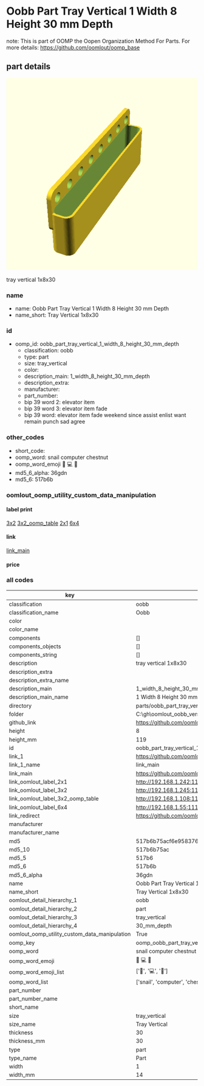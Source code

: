 # Oobb Part Tray Vertical 1 Width 8 Height 30 mm Depth  

note: This is part of OOMP the Oopen Organization Method For Parts. For more details: https://github.com/oomlout/oomp_base

##  part details
  

[![](3dpr.png)](3dpr.png)

tray vertical 1x8x30



### name
* name: Oobb Part Tray Vertical 1 Width 8 Height 30 mm Depth
* name_short: Tray Vertical 1x8x30 
### id
* oomp_id: oobb_part_tray_vertical_1_width_8_height_30_mm_depth
  * classification: oobb
  * type: part
  * size: tray_vertical
  * color: 
  * description_main: 1_width_8_height_30_mm_depth
  * description_extra: 
  * manufacturer: 
  * part_number: 
  * bip 39 word 2: elevator item
  * bip 39 word 3: elevator item fade
  * bip 39 word: elevator item fade weekend since assist enlist want remain punch sad agree

### other_codes
* short_code: 
* oomp_word: snail computer chestnut
* oomp_word_emoji :snail: :computer: :chestnut:
* md5_6_alpha: 36gdn
* md5_6: 517b6b






### oomlout_oomp_utility_custom_data_manipulation
#### label print
[3x2](http://192.168.1.245:1112/?label=oomp%2036gdn)
[3x2_oomp_table](http://192.168.1.108:1112/?label=oomp%2036gdn)
[2x1](http://192.168.1.242:1112/?label=oomp%2036gdn)
[6x4](http://192.168.1.55:1112/?label=oomp%2036gdn)    

#### link

[link_main](https://github.com/oomlout/oomlout_oobb_version_4_generated_parts/tree/main/navigation_oomp/oobb/part/tray_vertical/1_width_8_height_30_mm_depth/part)                              

#### price







### all codes 
| key | value |  
| --- | --- |  
| classification | oobb |  
| classification_name | Oobb |  
| color |  |  
| color_name |  |  
| components | [] |  
| components_objects | [] |  
| components_string | [] |  
| description | tray vertical 1x8x30 |  
| description_extra |  |  
| description_extra_name |  |  
| description_main | 1_width_8_height_30_mm_depth |  
| description_main_name | 1 Width 8 Height 30 mm Depth |  
| directory | parts/oobb_part_tray_vertical_1_width_8_height_30_mm_depth |  
| folder | C:\gh\oomlout_oobb_version_4_generated_parts\parts\oobb_part_tray_vertical_1_width_8_height_30_mm_depth |  
| github_link | https://github.com/oomlout/oomlout_oomp_part_src/tree/main/parts/oobb_part_tray_vertical_1_width_8_height_30_mm_depth |  
| height | 8 |  
| height_mm | 119 |  
| id | oobb_part_tray_vertical_1_width_8_height_30_mm_depth |  
| link_1 | https://github.com/oomlout/oomlout_oobb_version_4_generated_parts/tree/main/navigation_oomp/oobb/part/tray_vertical/1_width_8_height_30_mm_depth/part |  
| link_1_name | link_main |  
| link_main | https://github.com/oomlout/oomlout_oobb_version_4_generated_parts/tree/main/navigation_oomp/oobb/part/tray_vertical/1_width_8_height_30_mm_depth/part |  
| link_oomlout_label_2x1 | http://192.168.1.242:1112/?label=oomp%2036gdn |  
| link_oomlout_label_3x2 | http://192.168.1.245:1112/?label=oomp%2036gdn |  
| link_oomlout_label_3x2_oomp_table | http://192.168.1.108:1112/?label=oomp%2036gdn |  
| link_oomlout_label_6x4 | http://192.168.1.55:1112/?label=oomp%2036gdn |  
| link_redirect | https://github.com/oomlout/oomlout_oobb_version_4_generated_parts/tree/main/parts/oobb_tray_vertical_01_08_30 |  
| manufacturer |  |  
| manufacturer_name |  |  
| md5 | 517b6b75acf6e95837649f90a39db23f |  
| md5_10 | 517b6b75ac |  
| md5_5 | 517b6 |  
| md5_6 | 517b6b |  
| md5_6_alpha | 36gdn |  
| name | Oobb Part Tray Vertical 1 Width 8 Height 30 mm Depth |  
| name_short | Tray Vertical 1x8x30  |  
| oomlout_detail_hierarchy_1 | oobb |  
| oomlout_detail_hierarchy_2 | part |  
| oomlout_detail_hierarchy_3 | tray_vertical |  
| oomlout_detail_hierarchy_4 | 30_mm_depth |  
| oomlout_oomp_utility_custom_data_manipulation | True |  
| oomp_key | oomp_oobb_part_tray_vertical_1_width_8_height_30_mm_depth |  
| oomp_word | snail computer chestnut |  
| oomp_word_emoji | :snail: :computer: :chestnut: |  
| oomp_word_emoji_list | [':snail:', ':computer:', ':chestnut:'] |  
| oomp_word_list | ['snail', 'computer', 'chestnut'] |  
| part_number |  |  
| part_number_name |  |  
| short_name |  |  
| size | tray_vertical |  
| size_name | Tray Vertical |  
| thickness | 30 |  
| thickness_mm | 30 |  
| type | part |  
| type_name | Part |  
| width | 1 |  
| width_mm | 14 |  
